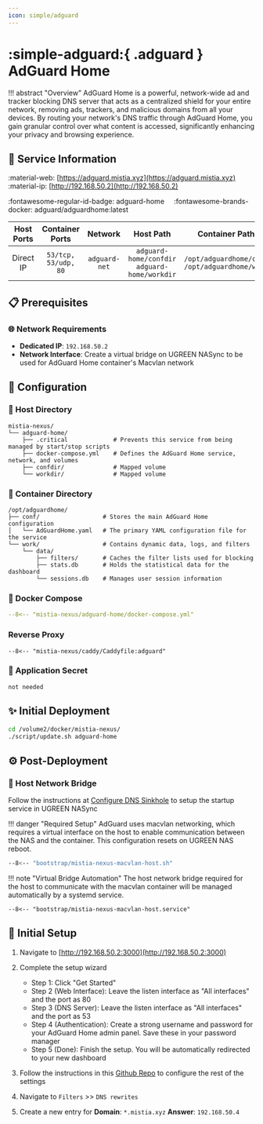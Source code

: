 ```yaml
---
icon: simple/adguard
---
```


# :simple-adguard:{ .adguard } AdGuard Home

<!-- markdownlint-disable MD033 -->

!!! abstract "Overview"
    AdGuard Home is a powerful, network-wide ad and tracker blocking DNS server that acts as a centralized shield for your entire network, removing ads, trackers, and malicious domains from all your devices. By routing your network's DNS traffic through AdGuard Home, you gain granular control over what content is accessed, significantly enhancing your privacy and browsing experience.

## 📑 Service Information

:material-web: [https://adguard.mistia.xyz](https://adguard.mistia.xyz) &nbsp;&nbsp;&nbsp; :material-ip: [http://192.168.50.2](http://192.168.50.2)

:fontawesome-regular-id-badge: adguard-home &nbsp;&nbsp;&nbsp; :fontawesome-brands-docker: adguard/adguardhome:latest

| Host Ports | Container Ports | Network |  Host Path | Container Path |
|:----------:|:------------:|:----------:|:----------:|:--------------:|
| Direct IP | `53/tcp, 53/udp, 80` | `adguard-net` | `adguard-home/confdir`<br>`adguard-home/workdir` | `/opt/adguardhome/conf`<br>`/opt/adguardhome/work` |

## 📋 Prerequisites

### 🌐 Network Requirements

- **Dedicated IP**: `192.168.50.2`
- **Network Interface**: Create a virtual bridge on UGREEN NASync to be used for AdGuard Home container's Macvlan network

## 🔧 Configuration

### 📂 Host Directory

```text
mistia-nexus/
└── adguard-home/          
    ├── .critical             # Prevents this service from being managed by start/stop scripts
    ├── docker-compose.yml    # Defines the AdGuard Home service, network, and volumes
    ├── confdir/              # Mapped volume
    └── workdir/              # Mapped volume
```

### 📁 Container Directory

```text
/opt/adguardhome/
├── conf/                  # Stores the main AdGuard Home configuration
│   └── AdGuardHome.yaml   # The primary YAML configuration file for the service
└── work/                  # Contains dynamic data, logs, and filters
    └── data/              
        ├── filters/       # Caches the filter lists used for blocking
        ├── stats.db       # Holds the statistical data for the dashboard
        └── sessions.db    # Manages user session information
```

### 🐋 Docker Compose

```yaml title="docker-compose.yml"
--8<-- "mistia-nexus/adguard-home/docker-compose.yml"
```

### Reverse Proxy

```Caddyfile title="Caddyfile"
--8<-- "mistia-nexus/caddy/Caddyfile:adguard"
```

### 📄 Application Secret

```text
not needed
```

## ✨ Initial Deployment

```bash
cd /volume2/docker/mistia-nexus/
./script/update.sh adguard-home
```

## ⚙️ Post-Deployment

### 🌉 Host Network Bridge

Follow the instructions at [Configure DNS Sinkhole](../../initial-setup/mistia-nexus#configure-dns-sinkhole) to setup the startup service in UGREEN NASync

!!! danger "Required Setup"
    AdGuard uses macvlan networking, which requires a virtual interface on the host to enable communication between the NAS and the container.
    This configuration resets on UGREEN NAS reboot.

```bash title="mistia-nexus-macvlan-host.sh"
--8<-- "bootstrap/mistia-nexus-macvlan-host.sh"
```

!!! note "Virtual Bridge Automation"
    The host network bridge required for the host to communicate with the macvlan container will be managed automatically by a systemd service.

```systemd title="mistia-nexus-macvlan-host.service"
--8<-- "bootstrap/mistia-nexus-macvlan-host.service"
```

## 🚀 Initial Setup

1. Navigate to [http://192.168.50.2:3000](http://192.168.50.2:3000)

2. Complete the setup wizard

      - Step 1: Click "Get Started"
      - Step 2 (Web Interface): Leave the listen interface as "All interfaces" and the port as 80
      - Step 3 (DNS Server): Leave the listen interface as "All interfaces" and the port as 53
      - Step 4 (Authentication): Create a strong username and password for your AdGuard Home admin panel. Save these in your password manager
      - Step 5 (Done): Finish the setup. You will be automatically redirected to your new dashboard

3. Follow the instructions in this [Github Repo](https://github.com/celenityy/adguard-home-settings/blob/main/README.md) to configure the rest of the settings

4. Navigate to `Filters` >> `DNS rewrites`

5. Create a new entry for **Domain**: `*.mistia.xyz` **Answer**: `192.168.50.4`
